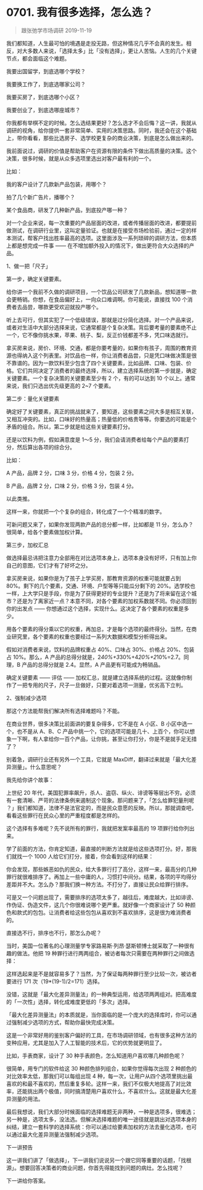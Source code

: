 # 0701. 我有很多选择，怎么选？
> 跟张弛学市场调研
2019-11-19

我们都知道，人生最可怕的境遇是走投无路，但这种情况几乎不会真的发生。相反，对大多数人来说，「选择太多」比「没有选择」，更让人苦恼。人生的几个关键节点，都会面临这个难题。

我要出国留学，到底选哪个学校？

我要换工作了，到底选哪家公司？

我要买房了，到底选哪个小区？

我要创业了，到底选哪座城市？

你我都有举棋不定的时候。怎么选结果更好？怎么选才不会后悔？这一讲，我就从调研的视角，给你提供一套非常简单、实用的决策思路。同时，我还会在这个基础上，带你看看，那些比选房子、选学校更复杂的商业决策，到底是怎么做出来的。

我前面说过，调研的价值是帮助客户在资源有限的条件下做出高质量的决策。这个决策，很多时候，就是从众多选项里选出对客户最有利的一个。

比如：

我的客户设计了几款新产品包装，用哪个？

拍了几个新广告片，播哪个？

某个食品商，研发了几种新产品，到底投产哪一种？

对一个企业来说，每一次重要的产品层面的改进，或者传播层面的改进，都要提前做测试，在调研行业里，这叫定量验证。也就是在接受市场检验前，通过一定的样本测试，帮客户找出胜率最高的选项。这里面涉及一系列琐碎的调研方法，但本质上都是想完成一件事 —— 在不增加额外投入的情况下，做出更符合大众选择的产品。

1、做一把「尺子」

第一步，确定关键要素。

给你讲一个我前不久做的调研项目，一个饮品公司研发了几款新品，想知道哪一款会更畅销。你想，在食品偏好上，一向众口难调啊。你可能说，直接找 100 个消费者去品尝，哪款更受欢迎就投产哪个。

听上去可行，但其实犯了一个低级错误，那就是过分简化选择。对一个产品来说，或者对生活中大部分选择来说，它通常都是个复杂决策。背后要考量的要素绝不止一个，它不像你挑水果，苹果、桃子、梨，反正价钱都差不多，凭口味选就行。

拿买房来说，房价、环境、交通，都是你要考量的，如果你有孩子，周围的教育资源也得纳入这个列表里。对饮品也一样，你让消费者品尝，只是凭口味做决策是很不靠谱的。因为一款饮料至少包含了四个关键要素，比如品牌、口味、包装、价格。它们共同决定了消费者的最终选择，所以，建立选择系统的第一步就是，确定关键要素。一个复杂决策的关键要素至少有 2 个，有的可以达到 10 个以上。通常来说，我们只选出优先级更高的 2~7 个要素。

第二步：量化关键要素

确定好了关键要素，真正的挑战就来了，要知道，这些要素之间大多是相互关联，又相互冲突的。比如，口味好的热量高；热量低的价格贵等等。你要选的可能是个矛盾的组合。所以，第二步就是给这些关键要素打分。

还是以饮料为例，假如满意度是 1～5 分，我们会请消费者给每个产品的要素打分，然后算出各项的综合分。

比如：

A 产品，品牌 2 分，口味 3 分，价格 4 分，包装 2 分。

B 产品，品牌 2 分，口味 2 分，价格 3 分，包装 4 分。

以此类推。

这样一来，你就把一个个复杂的组合，转化成了一个个精准的数字。

可新问题又来了，如果你发现两款产品的总分都一样，比如都是 11 分，怎么办？很简单，给各个要素做加权计算。

第三步，加权汇总

做选择最忌讳把注意力全部用在对比选项本身上，选项本身没有好坏，只有加上你自己的意图，它们才有了好坏之分。

拿买房来说，如果你是为了孩子上学买房，那教育资源的权重可能就要占到 80%。剩下的几个要素，交通、环境、户型等等只能瓜分剩下的 20%。选学校也一样，上大学只是手段，你是为了获得更好的专业提升？还是为了将来留在这个城市？还是为了离家近一点？本意不同，对各个要素的加权系数就不同。你必须回到你的出发点 —— 你想通过这个选择，实现什么。这决定了各个要素的权重是多少。

用各个要素的得分乘以它的权重，再加总，才是每个选项的最终得分。当然，在商业研究里，各个要素的权重也要经过一系列大数据和模型分析得出来。

假如对消费者来说，饮料的品牌权重占 40%、口味占 30%、价格占 20%、包装占 10%。那么，A 产品的总得分就是，2*40%+3*30%+4*20%+2*10%=2.7。同理，B 产品的总得分就是 2.4。显然，A 产品更有可能成为畅销品。

确定关键要素 —— 评估 —— 加权汇总，就是建立选择系统的过程。这就像你制作了一把专用的尺子，尺子一旦做好，只要对着选项一测量，优劣高下立判。

2、强制减少选项

那这个方法能帮我们解决所有选择难题吗？不能。

在商业世界，很多决策比前面讲的要复杂得多，它不是在 A 小区、B 小区中选一个，也不是从 A、B、C 产品中挑一个，它的选项可能是几十、上百个，你可以想象一下啊，有人拿给你一百个产品，让你挑，甚至让你打分，你是不是就手足无措了？

别着急，调研行业还有另外一个工具，它就是 MaxDiff，翻译过来就是「最大化差异测量」。什么意思呢？

我先给你讲个故事：

上世纪 20 年代，美国犯罪率飙升，杀人、盗窃、纵火、诽谤等等层出不穷。必须有一套清晰、严苛的法律条例来遏制这个现象。那问题来了，「怎么给罪犯量刑呢 ？」我们都知道，法律不是法官定的，而是民众意愿的反映。所以，那就调查吧，看看这些罪行在民众心里的严重程度都是怎样的。

这个选择有多难呢？先不说所有的罪行，我就把发案率最高的 19 项罪行给你列出来。

学了前面的方法，你肯定知道，最直接的判断方法就是给这些选项打分。好，那我们就找一个 1000 人给它们打分，接着，你会看到这样的结果：

你会发现，那些嫉恶如仇的民众，给大多罪行打了高分，这样一来，最高分的几种罪行就很难排序了。再加上一些中庸的人，习惯打中间分。结果，各项的平均得分差距并不大。怎么办？那我们换一种方法。不打分了，直接让民众给罪行排序。

可是又一个问题出现了，需要排序的选项太多了，越往后，难度越大，比如诽谤、作伪证、伪造文件，这几个你很难说哪个更严重。就好像一个商家设计了 50 种颜色和款式的包包。让消费者给这些包包从喜欢到不喜欢排序，这是很为难消费者的。

直接选不行，排序也不行，那怎么办呢？

当时，美国一位著名的心理测量学专家路易斯·列昂·瑟斯顿博士就采取了一种很有趣的做法。他把 19 种罪行进行两两组合，被访者每次只需要在两种罪行之间做选择：

这样选起来是不是就容易多了？当然，为了保证每两种罪行至少比较一次，被访者要进行 171 次（19*(19-1)/2=171）选择。

没错，这就是「最大化差异测量法」的一种典型运用，给选项两两组对。把高难度的「一次性」选择，转化成难度更低的「多次」选择。

「最大化差异测量法」的本质就是，当你面临的是一个庞大的选择库时，你可以通过强制减少选项的方式，帮助你最快完成决策。

这是一个非常好用的鉴别客户偏好的工具，在市场调研领域，也有很多这种方法的变种应用，尤其是加入了人工智能的技术后，它的优势就更明显了。

比如，手表商家，设计了 30 种手表颜色，怎么知道用户喜欢哪几种颜色呢？

很简单，用专门的软件给这 30 种颜色排列组合，如果你觉得每次出现 2 种颜色的对比效率太低，那我们可以每组出现 4 种，每一次，让用户从四个选项里挑出最喜欢的和最不喜欢的，然后重复多轮。这样一来，我们不仅极大地提高了对比效率，还能挑出两个极值，同时搞清楚用户喜欢什么，不喜欢什么。这就是最大化差异测量的用法。

最后我想说，我们大部分时候面临的选择难题无非两种，一种是选项多，很难选；另一种是，选项太多，没法选。但解决选择难题的唯一途径就是跳出对选项本身的纠结，建立一套科学的选择系统：你可以通过给要素加权的方法去量化选项，也可以通过最大化差异测量法强制减少选项。

下一讲预告

这一讲我们讲了「做选择」，下一讲我们说说另一个跟它同等重要的话题，「找根源」。想要回答决策者的商业问题，你首先得能找到问题的病灶。怎么找呢？

下一讲给你答案。


